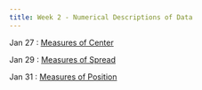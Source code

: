 ```yaml
---
title: Week 2 - Numerical Descriptions of Data
---
```


Jan 27
: [Measures of Center](https://rmshksu.github.io/stat240_spring2025/classes/d3-240-spr25.html)

Jan 29
: [Measures of Spread](https://rmshksu.github.io/stat240_spring2025/classes/d4-240-spr25.html)

Jan 31
: [Measures of Position](https://rmshksu.github.io/stat240_spring2025/classes/d5-240-spr25.html)
